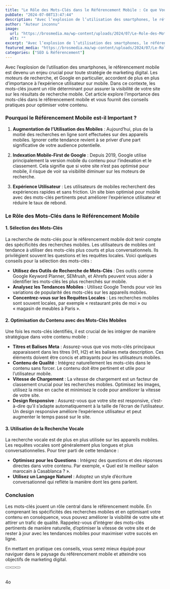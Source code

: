 ```yaml
---
title: "Le Rôle des Mots-Clés dans le Référencement Mobile : Ce que Vous Devez Savoir"
pubDate: "2024-07-08T13:47:44"
description: "Avec l’explosion de l’utilisation des smartphones, le référencement mobile est devenu un enjeu crucial pour toute stratégie de marketing digital. Les moteurs de recherche, et Google en particulier, accordent de plus en plus d’importance à l’expérience utilisateur sur mobile. Dans…"
author: "Auteur inconnu"
image:
  url: "https://brosmedia.ma/wp-content/uploads/2024/07/Le-Role-des-Mots-Cles-dans-le-Referencement-Mobile-Ce-que-Vous-Devez-Savoir.jpg"
  alt: ""
excerpt: "Avec l’explosion de l’utilisation des smartphones, le référencement mobile est devenu un enjeu crucial pour toute stratégie de marketing digital. Les moteurs de recherche, et Google en particulier, accordent de plus en plus d’importance à l’expérience utilisateur sur mobile. Dans…"
featured_media: "https://brosmedia.ma/wp-content/uploads/2024/07/Le-Role-des-Mots-Cles-dans-le-Referencement-Mobile-Ce-que-Vous-Devez-Savoir.jpg"
categories: ["SEO & Référencement"]
---
```


<div data-elementor-type="wp-post" data-elementor-id="991213" class="elementor elementor-991213" data-elementor-post-type="post">
				<div class="elementor-element elementor-element-7d890e6 e-flex e-con-boxed e-con e-parent" data-id="7d890e6" data-element_type="container">
					<div class="e-con-inner">
				<div class="elementor-element elementor-element-d50e112 elementor-widget elementor-widget-text-editor" data-id="d50e112" data-element_type="widget" data-widget_type="text-editor.default">
				<div class="elementor-widget-container">
									<div class="flex flex-grow flex-col max-w-full"><div class="min-h-[20px] text-message flex flex-col items-start whitespace-pre-wrap break-words [.text-message+&amp;]:mt-5 juice:w-full juice:items-end overflow-x-auto gap-2" dir="auto" data-message-author-role="assistant" data-message-id="5a263609-4c40-4155-9179-1089003ee67e"><div class="flex w-full flex-col gap-1 juice:empty:hidden juice:first:pt-[3px]"><div class="markdown prose w-full break-words dark:prose-invert dark"><p>Avec l&rsquo;explosion de l&rsquo;utilisation des smartphones, le référencement mobile est devenu un enjeu crucial pour toute stratégie de marketing digital. Les moteurs de recherche, et Google en particulier, accordent de plus en plus d&rsquo;importance à l&rsquo;expérience utilisateur sur mobile. Dans ce contexte, les mots-clés jouent un rôle déterminant pour assurer la visibilité de votre site sur les résultats de recherche mobile. Cet article explore l&rsquo;importance des mots-clés dans le référencement mobile et vous fournit des conseils pratiques pour optimiser votre contenu.</p><h3>Pourquoi le Référencement Mobile est-il Important ?</h3><ol><li><p><strong>Augmentation de l&rsquo;Utilisation des Mobiles</strong> : Aujourd&rsquo;hui, plus de la moitié des recherches en ligne sont effectuées sur des appareils mobiles. Ignorer cette tendance revient à se priver d&rsquo;une part significative de votre audience potentielle.</p></li><li><p><strong>Indexation Mobile-First de Google</strong> : Depuis 2019, Google utilise principalement la version mobile du contenu pour l&rsquo;indexation et le classement. Cela signifie que si votre site n&rsquo;est pas optimisé pour mobile, il risque de voir sa visibilité diminuer sur les moteurs de recherche.</p></li><li><p><strong>Expérience Utilisateur</strong> : Les utilisateurs de mobiles recherchent des expériences rapides et sans friction. Un site bien optimisé pour mobile avec des mots-clés pertinents peut améliorer l&rsquo;expérience utilisateur et réduire le taux de rebond.</p></li></ol><h3>Le Rôle des Mots-Clés dans le Référencement Mobile</h3><h4>1. <strong>Sélection des Mots-Clés</strong></h4><p>La recherche de mots-clés pour le référencement mobile doit tenir compte des spécificités des recherches mobiles. Les utilisateurs de mobiles ont tendance à utiliser des mots-clés plus courts et plus conversationnels. Ils privilégient souvent les questions et les requêtes locales. Voici quelques conseils pour la sélection des mots-clés :</p><ul><li><strong>Utilisez des Outils de Recherche de Mots-Clés</strong> : Des outils comme Google Keyword Planner, SEMrush, et Ahrefs peuvent vous aider à identifier les mots-clés les plus recherchés sur mobile.</li><li><strong>Analysez les Tendances Mobiles</strong> : Utilisez Google Trends pour voir les variations de popularité des mots-clés sur les appareils mobiles.</li><li><strong>Concentrez-vous sur les Requêtes Locales</strong> : Les recherches mobiles sont souvent locales, par exemple « restaurant près de moi » ou « magasin de meubles à Paris ».</li></ul><h4>2. <strong>Optimisation du Contenu avec des Mots-Clés Mobiles</strong></h4><p>Une fois les mots-clés identifiés, il est crucial de les intégrer de manière stratégique dans votre contenu mobile :</p><ul><li><strong>Titres et Balises Meta</strong> : Assurez-vous que vos mots-clés principaux apparaissent dans les titres (H1, H2) et les balises meta description. Ces éléments doivent être concis et attrayants pour les utilisateurs mobiles.</li><li><strong>Contenu de Qualité</strong> : Intégrez naturellement les mots-clés dans le contenu sans forcer. Le contenu doit être pertinent et utile pour l&rsquo;utilisateur mobile.</li><li><strong>Vitesse de Chargement</strong> : La vitesse de chargement est un facteur de classement crucial pour les recherches mobiles. Optimisez les images, utilisez la mise en cache et minimisez le code pour améliorer la vitesse de votre site.</li><li><strong>Design Responsive</strong> : Assurez-vous que votre site est responsive, c&rsquo;est-à-dire qu&rsquo;il s&rsquo;adapte automatiquement à la taille de l&rsquo;écran de l&rsquo;utilisateur. Un design responsive améliore l&rsquo;expérience utilisateur et peut augmenter le temps passé sur le site.</li></ul><h4>3. <strong>Utilisation de la Recherche Vocale</strong></h4><p>La recherche vocale est de plus en plus utilisée sur les appareils mobiles. Les requêtes vocales sont généralement plus longues et plus conversationnelles. Pour tirer parti de cette tendance :</p><ul><li><strong>Optimisez pour les Questions</strong> : Intégrez des questions et des réponses directes dans votre contenu. Par exemple, « Quel est le meilleur salon marocain à Casablanca ? ».</li><li><strong>Utilisez un Langage Naturel</strong> : Adoptez un style d&rsquo;écriture conversationnel qui reflète la manière dont les gens parlent.</li></ul><h3>Conclusion</h3><p>Les mots-clés jouent un rôle central dans le référencement mobile. En comprenant les spécificités des recherches mobiles et en optimisant votre contenu en conséquence, vous pouvez améliorer la visibilité de votre site et attirer un trafic de qualité. Rappelez-vous d&rsquo;intégrer des mots-clés pertinents de manière naturelle, d&rsquo;optimiser la vitesse de votre site et de rester à jour avec les tendances mobiles pour maximiser votre succès en ligne.</p><p>En mettant en pratique ces conseils, vous serez mieux équipé pour naviguer dans le paysage du référencement mobile et atteindre vos objectifs de marketing digital.</p></div></div></div></div><div class="mt-1 flex gap-3 empty:hidden juice:-ml-3"><div class="items-center justify-start rounded-xl p-1 flex"><div class="flex items-center"><button class="rounded-lg text-token-text-secondary hover:bg-token-main-surface-secondary"></button><button class="rounded-lg text-token-text-secondary hover:bg-token-main-surface-secondary"></button><button class="rounded-lg text-token-text-secondary hover:bg-token-main-surface-secondary"></button><div class="flex"> </div><div class="flex items-center pb-0.5 juice:pb-0"><div class="[&amp;_svg]:h-full [&amp;_svg]:w-full icon-md h-4 w-4"> </div><span class="line-clamp-1 text-sm">4o</span></div></div></div></div>								</div>
				</div>
					</div>
				</div>
				</div>